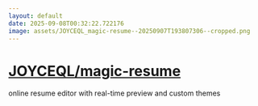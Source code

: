 ```yaml
---
layout: default
date: 2025-09-08T00:32:22.722176
image: assets/JOYCEQL_magic-resume--20250907T193807306--cropped.png
---
```


# [JOYCEQL/magic-resume](https://github.com/JOYCEQL/magic-resume)

online resume editor with real-time preview and custom themes
